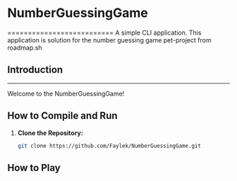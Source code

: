 # NumberGuessingGame
==========================
A simple CLI application. This application is solution for the number guessing game pet-project from roadmap.sh

## Introduction
---------------

Welcome to the NumberGuessingGame!

## How to Compile and Run
1. **Clone the Repository:**

   ```bash
   git clone https://github.com/Faylek/NumberGuessingGame.git


## How to Play
